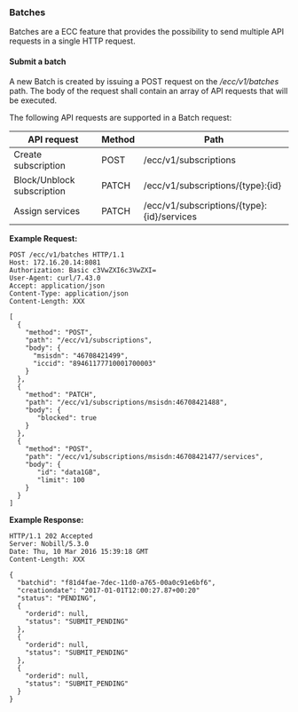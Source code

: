 ### Batches
Batches are a ECC feature that provides the possibility to send multiple API requests in a single HTTP request.

#### Submit a batch
A new Batch is created by issuing a POST request on the _/ecc/v1/batches_ path. The body of the request shall contain an
array of API requests that will be executed.

The following API requests are supported in a Batch request:

| API request | Method | Path
|------------|--------| --------|
| Create subscription | POST | /ecc/v1/subscriptions |
| Block/Unblock subscription | PATCH | /ecc/v1/subscriptions/{type}:{id} |
| Assign services | PATCH | /ecc/v1/subscriptions/{type}:{id}/services |

__Example Request:__
```
POST /ecc/v1/batches HTTP/1.1
Host: 172.16.20.14:8081
Authorization: Basic c3VwZXI6c3VwZXI=
User-Agent: curl/7.43.0
Accept: application/json
Content-Type: application/json
Content-Length: XXX

[
  {
    "method": "POST",
    "path": "/ecc/v1/subscriptions",
    "body": {
      "msisdn": "46708421499",
      "iccid": "89461177710001700003"
    }
  },
  {
    "method": "PATCH",
    "path": "/ecc/v1/subscriptions/msisdn:46708421488",
    "body": {
       "blocked": true
    }
  },
  {
    "method": "POST",
    "path": "/ecc/v1/subscriptions/msisdn:46708421477/services",
    "body": {
       "id": "data1GB",
       "limit": 100
    }
  }
]
```

__Example Response:__
```
HTTP/1.1 202 Accepted
Server: Nobill/5.3.0
Date: Thu, 10 Mar 2016 15:39:18 GMT
Content-Length: XXX

{
  "batchid": "f81d4fae-7dec-11d0-a765-00a0c91e6bf6",
  "creationdate": "2017-01-01T12:00:27.87+00:20"
  "status": "PENDING",
  {
    "orderid": null,
    "status": "SUBMIT_PENDING"
  },
  {
    "orderid": null,
    "status": "SUBMIT_PENDING"
  },
  {
    "orderid": null,
    "status": "SUBMIT_PENDING"
  }
}

```